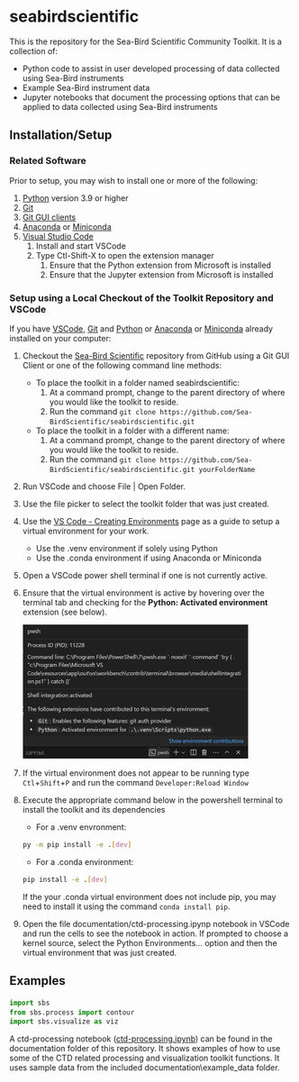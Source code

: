 # seabirdscientific
This is the repository for the Sea-Bird Scientific Community Toolkit. It is a collection of:
- Python code to assist in user developed processing of data collected using Sea-Bird instruments
- Example Sea-Bird instrument data
- Jupyter notebooks that document the processing options that can be applied to data collected using Sea-Bird instruments

## Installation/Setup
### Related Software
Prior to setup, you may wish to install one or more of the following:
1. [Python](https://www.python.org/downloads/) version 3.9 or higher
1. [Git](https://www.git-scm.com/downloads) 
1. [Git GUI clients](https://www.git-scm.com/downloads/guis)
1. [Anaconda]() or [Miniconda]()
1. [Visual Studio Code](https://code.visualstudio.com/)
    1. Install and start VSCode
    1. Type Ctl-Shift-X to open the extension manager
       1. Ensure that the Python extension from Microsoft is installed 
       1. Ensure that the Jupyter extension from Microsoft is installed

### Setup using a Local Checkout of the Toolkit Repository and VSCode
If you have [VSCode](https://code.visualstudio.com/), [Git](https://www.git-scm.com/downloads) and [Python](https://www.python.org/downloads/) or [Anaconda]() or [Miniconda]() already installed on your computer:
1. Checkout the [Sea-Bird Scientific](https://github.com/Sea-BirdScientific/seabirdscientific.git) repository from GitHub using a Git GUI Client or one of the following command line methods:
    - To place the toolkit in a folder named seabirdscientific:
        1. At a command prompt, change to the parent directory of where you would like the toolkit to reside.
        1. Run the command ```git clone https://github.com/Sea-BirdScientific/seabirdscientific.git```
    - To place the toolkit in a folder with a different name:
        1. At a command prompt, change to the parent directory of where you would like the toolkit to reside.
        1. Run the command ```git clone https://github.com/Sea-BirdScientific/seabirdscientific.git yourFolderName```
1. Run VSCode and choose File | Open Folder. 
1. Use the file picker to select the toolkit folder that was just created.
1. Use the [VS Code - Creating Environments](https://code.visualstudio.com/docs/python/environments#_creating-environments) page as a guide to setup a virtual environment for your work. 
    - Use the .venv environment if solely using Python
    - Use the .conda environment if using Anaconda or Miniconda
1. Open a VSCode power shell terminal if one is not currently active.
1. Ensure that the virtual environment is active by hovering over the terminal tab and checking for the __Python: Activated environment__ extension (see below).
    <!-- - For .venv environments, run ```.\.venv\Scripts\activate.PS1``` in the powershell terminal
    - for .conda environments run ```TBD``` in the powershell terminal -->

    <kbd><img src="documentation/images/VerifyEnv.PNG" width=400></kbd>

1. If the virtual environment does not appear to be running type ```Ctl```+```Shift```+```P``` and run the command ```Developer:Reload Window```
1. Execute the appropriate command below in the powershell terminal to install the toolkit and its dependencies
    - For a .venv envronment:
    ``` bash
    py -m pip install -e .[dev]
    ```
    - For a .conda environment:
    ``` bash
    pip install -e .[dev]
    ```
    If the your .conda virtual environment does not include pip, you may need to install it using the command ```conda install pip```.

1. Open the file documentation/ctd-processing.ipynp notebook in VSCode and run the cells to see the notebook in action. If prompted to choose a kernel source, select the Python Environments... option and then the virtual environment that was just created.
    
## Examples
```python
import sbs
from sbs.process import contour
import sbs.visualize as viz
```
A ctd-processing notebook \([ctd-processing.ipynb](documentation/ctd-processing.ipynb)\) can be found in the documentation folder of this repository. It shows examples of how to use some of the CTD related processing and visualization toolkit functions. It uses sample data from the included documentation\example_data folder.
